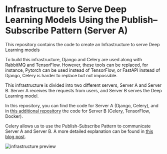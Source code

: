 # Infrastructure to Serve Deep Learning Models Using the Publish–Subscribe Pattern (Server A)

This repository contains the code to create an Infrastructure to serve Deep Learning models

To build this infrastructure, Django and Celery are used along with RabbitMQ and TensorFlow. However, these tools can be replaced, for instance, Pytorch can be used instead of TensorFlow, or FastAPI instead of Django, Celery is harder to replace but not impossible. 

This infrastructure is divided into two different servers, Server A and Server B. Server A receives the requests from users, and Server B serves the Deep Learning model.

In this repository, you can find the code for Server A (Django, Celery), and in [this additional repository](https://github.com/vincent1bt/superresolution-server-b) the code for Server B (Celery, TensorFlow, Docker).

Celery allows us to use the Publish-Subscribe Pattern to communicate Server A and Server B. A more detailed explanation can be found in [this blog post](https://vincentblog.xyz/posts/serving-deep-learning-models-using-the-publish-subscribe-pattern).

![infrastructure preview](https://res.cloudinary.com/vincent1bt/image/upload/c_scale,w_916/v1643836568/tf_server_app/Screen_Shot_2022-01-30_at_17.15.11.jpg)
